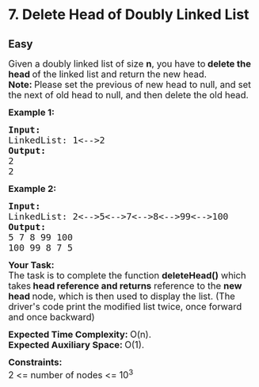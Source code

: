 # 7. Delete Head of Doubly Linked List
## Easy 
<div class="problem-statement">
                <p></p><p><span style="font-size:18px">Given a doubly linked list of size <strong>n</strong>, you have to<strong> delete the head </strong>of the linked list and return the new head.<br>
<strong>Note: </strong>Please set the previous of new head to null, and set the next of old head to null, and then delete the old head.</span></p>

<p><span style="font-size:18px"><strong>Example 1:</strong></span></p>

<pre><span style="font-size:18px"><strong>Input:
</strong>LinkedList: 1&lt;--&gt;2
<strong>Output:
</strong>2
2
</span></pre>

<p><span style="font-size:18px"><strong>Example 2:</strong></span></p>

<pre><span style="font-size:18px"><strong>Input:
</strong>LinkedList: 2&lt;--&gt;5&lt;--&gt;7&lt;--&gt;8&lt;--&gt;99&lt;--&gt;100
<strong>Output:</strong>
5 7 8 99 100
100 99 8 7 5</span></pre>

<p><span style="font-size:18px"><strong>Your Task:</strong><br>
The task is to complete the function <strong>deleteHead()</strong> which takes<strong> head reference</strong><strong>&nbsp;and returns</strong> reference to the <strong>new head </strong>node, which is then used to display the list. (The driver's code print the modified list twice, once forward and once backward)</span></p>

<p><span style="font-size:18px"><strong>Expected Time Complexity:&nbsp;</strong>O(n).<br>
<strong>Expected Auxiliary Space:&nbsp;</strong>O(1).</span></p>

<p><span style="font-size:18px"><strong>Constraints:</strong><br>
2 &lt;= number of nodes &lt;= 10<sup>3</sup></span></p>
 <p></p>
            </div>